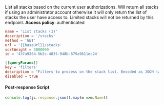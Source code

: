 List all stacks based on the current user authorizations.
Will return all stacks if using an administrator account otherwise it
will only return the list of stacks the user have access to.
Limited stacks will not be returned by this endpoint.
**Access policy**: authenticated

```toml
name = 'List stacks (1)'
description = '/stacks'
method = 'GET'
url = '{{baseUrl}}/stacks'
sortWeight = 3000000
id = '437a9264-5b2c-4835-948b-679a9611ec24'

[[queryParams]]
key = 'filters'
description = "Filters to process on the stack list. Encoded as JSON (a map[string]string). For example, {'SwarmID': 'jpofkc0i9uo9wtx1zesuk649w'} will only return stacks that are part of the specified Swarm cluster. Available filters: EndpointID, SwarmID."
disabled = true
```

#### Post-response Script

```js
console.log(jc.response.json().map(m =>m.Name))

```
